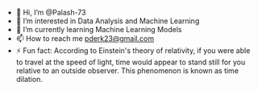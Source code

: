 - 👋 Hi, I’m @Palash-73
- 👀 I’m interested in Data Analysis and Machine Learning
- 🌱 I’m currently learning Machine Learning Models
- 📫 How to reach me pderk23@gmail.com
- ⚡ Fun fact: According to Einstein's theory of relativity, if you were able to travel at the speed of light, time would appear to stand still for you relative to an outside observer. This phenomenon is known as time dilation.
<!---
Palash-73/Palash-73 is a ✨ special ✨ repository because its `README.md` (this file) appears on your GitHub profile.
You can click the Preview link to take a look at your changes.
--->
